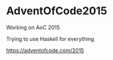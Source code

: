# AdventOfCode2015

Working on AoC 2015

Trying to use Haskell for everything

https://adventofcode.com/2015
